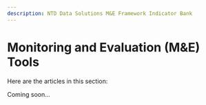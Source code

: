 ```yaml
---
description: NTD Data Solutions M&E Framework Indicator Bank
---
```


# Monitoring and Evaluation (M\&E) Tools

Here are the articles in this section:

Coming soon...

